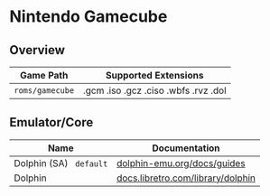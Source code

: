 # Nintendo Gamecube

## Overview

| Game Path | Supported Extensions |
| --- | --- |
| `roms/gamecube` | .gcm .iso .gcz .ciso .wbfs .rvz .dol |

## Emulator/Core

| Name | Documentation |
| --- | --- |
| Dolphin (SA) &nbsp; `default` | [dolphin-emu.org/docs/guides](https://dolphin-emu.org/docs/guides/) |
| Dolphin | [docs.libretro.com/library/dolphin](https://docs.libretro.com/library/dolphin/) |